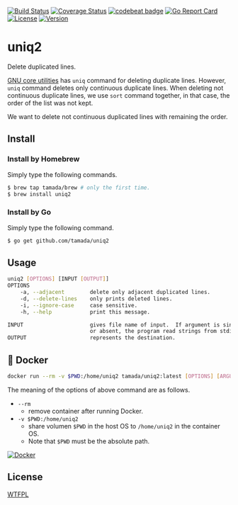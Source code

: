 [![Build Status](https://github.com/tamada/uniq2/workflows/build/badge.svg?branch=master)](https://github.com/tamada/uniq2/actions?workflow=build)
[![Coverage Status](https://coveralls.io/repos/github/tamada/uniq2/badge.svg?branch=master)](https://coveralls.io/github/tamada/uniq2?branch=master)
[![codebeat badge](https://codebeat.co/badges/855266ea-99d4-4d80-ac43-81a1712f0f90)](https://codebeat.co/projects/github-com-tamada-uniq2-master)
[![Go Report Card](https://goreportcard.com/badge/github.com/tamada/uniq2)](https://goreportcard.com/report/github.com/tamada/uniq2)
[![License](https://img.shields.io/badge/License-WTFPL-blue.svg)](https://github.com/tamada/uniq2/blob/master/LICENSE)
[![Version](https://img.shields.io/badge/Version-1.1.1-yellowgreen.svg)](https://github.com/tamada/uniq2/releases/tag/v1.1.1)

# uniq2

Delete duplicated lines.

[GNU core utilities](https://www.gnu.org/software/coreutils/) has `uniq` command for deleting duplicate lines.
However, `uniq` command deletes only continuous duplicate lines.
When deleting not continuous duplicate lines, we use `sort` command together, in that case, the order of the list was not kept.

We want to delete not continuous duplicated lines with remaining the order.

## Install

### Install by Homebrew

Simply type the following commands.

```sh
$ brew tap tamada/brew # only the first time.
$ brew install uniq2
```

### Install by Go

Simply type the following command.

```sh
$ go get github.com/tamada/uniq2
```

## Usage

```sh
uniq2 [OPTIONS] [INPUT [OUTPUT]]
OPTIONS
    -a, --adjacent        delete only adjacent duplicated lines.
    -d, --delete-lines    only prints deleted lines.
    -i, --ignore-case     case sensitive.
    -h, --help            print this message.

INPUT                     gives file name of input.  If argument is single dash ('-')
                          or absent, the program read strings from stdin.
OUTPUT                    represents the destination.
```

## :whale: Docker

```sh
docker run --rm -v $PWD:/home/uniq2 tamada/uniq2:latest [OPTIONS] [ARGUMENTS...]
```

The meaning of the options of above command are as follows.

* `--rm`
    * remove container after running Docker.
* `-v $PWD:/home/uniq2`
    * share volumen `$PWD` in the host OS to `/home/uniq2` in the container OS.
    * Note that `$PWD` must be the absolute path.

[![Docker](https://img.shields.io/badge/docker-tamada%2Funiq2%3Alatest-blue?logo=docker&style=social)](https://hub.docker.com/r/tamada/uniq2)

## License

[WTFPL](https://github.com/tamada/uniq2/blob/master/LICENSE)
